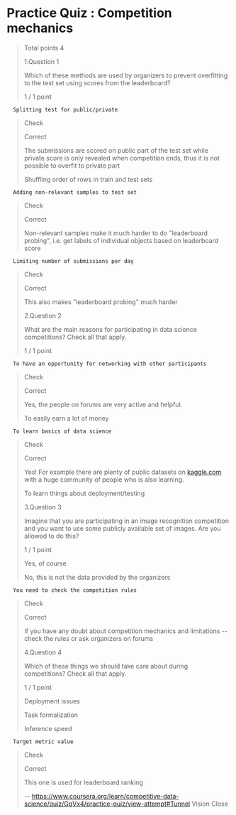 # Practice Quiz : Competition mechanics
> 
> Total points 4
> 
>  1.Question 1
> 
> Which of these methods are used by organizers to prevent overfitting to the test set using scores from the leaderboard?
> 
> 1 / 1 point 
> 

      Splitting test for public/private 
> 
> Check
> 
> Correct
> 
> The submissions are scored on public part of the test set while private score is only revealed when competition ends, thus it is not possible to overfit to private part
> 
>  Shuffling order of rows in train and test sets 
> 

      Adding non-relevant samples to test set 
> 
> Check
> 
> Correct
> 
> Non-relevant samples make it much harder to do "leaderboard probing", i.e. get labels of individual objects based on leaderboard score
> 

      Limiting number of submissions per day 
> 
> Check
> 
> Correct
> 
> This also makes "leaderboard probing" much harder
> 
>  2.Question 2
> 
> What are the main reasons for participating in data science competitions? Check all that apply.
> 
> 1 / 1 point 
> 

      To have an opportunity for networking with other participants 
> 
> Check
> 
> Correct
> 
> Yes, the people on forums are very active and helpful.
> 
>  To easily earn a lot of money 
> 

      To learn basics of data science 
> 
> Check
> 
> Correct
> 
> Yes! For example there are plenty of public datasets on [kaggle.com](http://kaggle.com/) with a huge community of people who is also learning.
> 
>  To learn things about deployment/testing 
> 
>  3.Question 3
> 
> Imagine that you are participating in an image recognition competition and you want to use some publicly available set of images. Are you allowed to do this?
> 
> 1 / 1 point 
> 
>  Yes, of course 
> 
>  No, this is not the data provided by the organizers 
> 

      You need to check the competition rules 
> 
> Check
> 
> Correct
> 
> If you have any doubt about competition mechanics and limitations -- check the rules or ask organizers on forums
> 
>  4.Question 4
> 
> Which of these things we should take care about during competitions? Check all that apply.
> 
> 1 / 1 point 
> 
>  Deployment issues 
> 
>  Task formalization 
> 
>  Inference speed 
> 

      Target metric value 
> 
> Check
> 
> Correct
> 
> This one is used for leaderboard ranking
>
> -- https://www.coursera.org/learn/competitive-data-science/quiz/GqVx4/practice-quiz/view-attempt#Tunnel Vision Close
